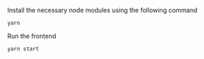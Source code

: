 Install the necessary node modules using the following command
```
yarn
```
Run the frontend
```
yarn start
```
